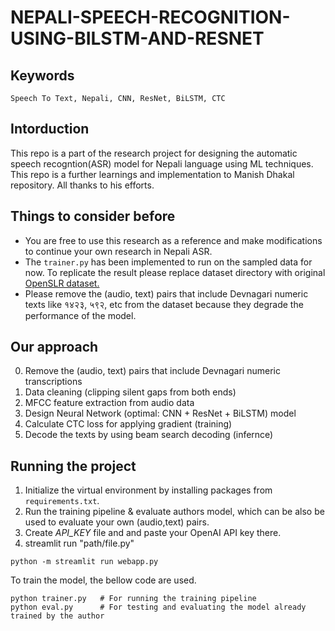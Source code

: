 
# NEPALI-SPEECH-RECOGNITION-USING-BILSTM-AND-RESNET
## Keywords
```Speech To Text, Nepali, CNN, ResNet, BiLSTM, CTC ```
## Intorduction
This repo is a part of the research project for designing the automatic speech recogntion(ASR) model for Nepali language using ML techniques. This repo is a further learnings and implementation to Manish Dhakal repository. All thanks to his efforts.

## Things to consider before
- You are free to use this research as a reference and make modifications to continue your own research in Nepali ASR. 
- The `trainer.py` has been implemented to run on the sampled data for now. To replicate the result please replace dataset directory with original [OpenSLR dataset.](https://openslr.org/54)
- Please remove the (audio, text) pairs that include Devnagari numeric texts like १४२३, ५९२, etc from the dataset because they degrade the performance of the model.
  
## Our approach
0. Remove the (audio, text) pairs that include Devnagari numeric transcriptions
1. Data cleaning (clipping silent gaps from both ends)
2. MFCC feature extraction from audio data
3. Design Neural Network (optimal: CNN + ResNet + BiLSTM) model 
4. Calculate CTC loss for applying gradient (training)
5. Decode the texts by using beam search decoding (infernce)


## Running the project
1. Initialize the virtual environment by installing packages from `requirements.txt`.
2. Run the training pipeline & evaluate authors model, which can be also be used to evaluate your own (audio,text) pairs.
3. Create *API_KEY* file and and paste your OpenAI API key there.
4. streamlit run "path/file.py" 
```
python -m streamlit run webapp.py
``` 
To train the model, the bellow code are used.
```
python trainer.py   # For running the training pipeline
python eval.py      # For testing and evaluating the model already trained by the author
```


